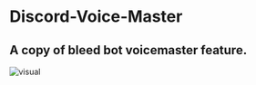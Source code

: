 # Discord-Voice-Master
A copy of bleed bot voicemaster feature.
----------------------------------------------------------------

![visual](./assets/Readme/visual.gif)
